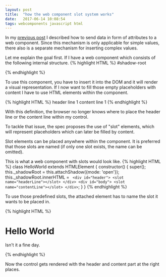 ```yaml
---
layout: post
title:  "how the web component slot system works"
date:   2017-06-14 10:08:54
tags: webcomponents javascript html
---
```

In my [previous post](https://apimeister.com/2017/06/14/how-web-component-attributes-work.html) I described how to send data in form of attributes to a web component. Since this mechanism is only applicable for simple values, there also is a separate mechanism for inserting complex values.

Let me explain the goal first.
If I have a web component which consists of the following internal structure.
{% highlight HTML %}
<hello-card>
    #shadow-root
    <div id="header">
      <p></p>
    </div>
    <div id="content">
      <p></p>
    </div>
</hello-card>
{% endhighlight %}

To use this component, you have to insert it into the DOM and it will render a visual representation.
If I now want to fill those empty placeholders with content I have to use HTML elements within the component.

{% highlight HTML %}
<hello-card>
  <span>header line 1</span>
  <span>content line 1</span>
</hello-card>
{% endhighlight %}

With this definition, the browser no longer knows where to place the header line or the content line within my control.

To tackle that issue, the spec proposes the use of "slot" elements, which will represent placeholders which can later be filled by content.

Slot elements can be placed anywhere within the component. It is preferred that those slots are named (if only one slot exists, the name can be omitted).

This is what a web component with slots would look like.
{% highlight HTML %}
class HelloWorld extends HTMLElement {
  constructor() {
    super();
    this._shadowRoot = this.attachShadow({mode: 'open'});
    this._shadowRoot.innerHTML = `
        <div id="header">
          <slot name="headerLine"></slot>
        </div>
        <div id="body">
          <slot name="contentLine"></slot>
        </div>`;
  }
}
{% endhighlight %}

To use those predefined slots, the attached element has to name the slot it wants to be placed in.

{% highlight HTML %}
<hello-card>
  <h1 slot="headerLine">Hello World</h1>
  <p slot="contentLine">Isn't it a fine day.</p>
</hello-card>
{% endhighlight %}

Now the control gets rendered with the header and content part at the right places.
